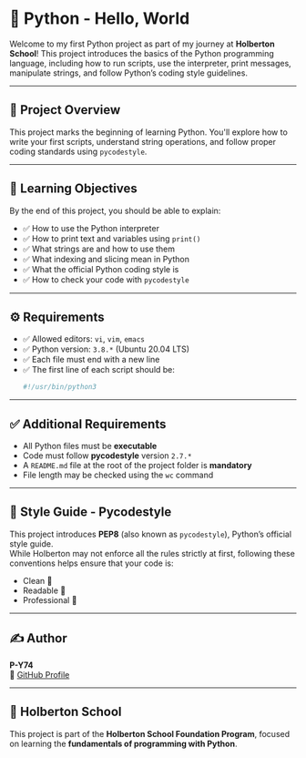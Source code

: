 # 🐍 Python - Hello, World

Welcome to my first Python project as part of my journey at **Holberton School**! 
This project introduces the basics of the Python programming language, including how to run scripts, use the interpreter, print messages, manipulate strings, and follow Python’s coding style guidelines.

---

## 📘 Project Overview

This project marks the beginning of learning Python. You'll explore how to write your first scripts, understand string operations, and follow proper coding standards using `pycodestyle`.

---

## 🎯 Learning Objectives

By the end of this project, you should be able to explain:

- ✅ How to use the Python interpreter
- ✅ How to print text and variables using `print()`
- ✅ What strings are and how to use them
- ✅ What indexing and slicing mean in Python
- ✅ What the official Python coding style is
- ✅ How to check your code with `pycodestyle`

---

## ⚙️ Requirements

- ✅ Allowed editors: `vi`, `vim`, `emacs`
- ✅ Python version: `3.8.*` (Ubuntu 20.04 LTS)
- ✅ Each file must end with a new line
- ✅ The first line of each script should be:
  ```python
  #!/usr/bin/python3
  ```

---

## ✅ Additional Requirements

- All Python files must be **executable**
- Code must follow **pycodestyle** version `2.7.*`
- A `README.md` file at the root of the project folder is **mandatory**
- File length may be checked using the `wc` command

---

## 📏 Style Guide - Pycodestyle

This project introduces **PEP8** (also known as `pycodestyle`), Python’s official style guide.  
While Holberton may not enforce all the rules strictly at first, following these conventions helps ensure that your code is:

- Clean 🧼  
- Readable 📖  
- Professional 💼  

---

## ✍️ Author

**P-Y74**  
🔗 [GitHub Profile](https://github.com/P-Y74)

---

## 🏫 Holberton School

This project is part of the **Holberton School Foundation Program**, focused on learning the **fundamentals of programming with Python**.
